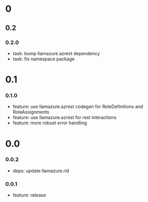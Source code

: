 # 0

## 0.2

### 0.2.0

- task: bump llamazure.azrest dependency
- task: fix namespace package

# 0.1

### 0.1.0

- feature: use llamazure.azrest codegen for RoleDefinitions and RoleAssignments
- feature: use llamazure.azrest for rest interactions
- feature: more robust error handling

# 0.0

### 0.0.2

- deps: update llamazure.rid

### 0.0.1

- feature: release
